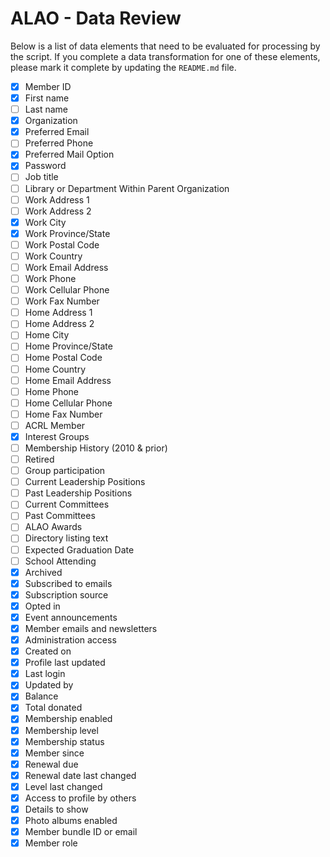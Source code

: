 ALAO - Data Review
==================

Below is a list of data elements that need to be evaluated for processing by the script. If you complete a data transformation for one of these elements, please mark it complete by updating the `README.md` file.

- [x] Member ID
- [x] First name
- [ ] Last name
- [x] Organization
- [x] Preferred Email
- [ ] Preferred Phone
- [x] Preferred Mail Option
- [x] Password
- [ ] Job title
- [ ] Library or Department Within Parent Organization
- [ ] Work Address 1
- [ ] Work Address 2
- [x] Work City
- [x] Work Province/State
- [ ] Work Postal Code
- [ ] Work Country
- [ ] Work Email Address
- [ ] Work Phone
- [ ] Work Cellular Phone
- [ ] Work Fax Number
- [ ] Home Address 1
- [ ] Home Address 2
- [ ] Home City
- [ ] Home Province/State
- [ ] Home Postal Code
- [ ] Home Country
- [ ] Home Email Address
- [ ] Home Phone
- [ ] Home Cellular Phone
- [ ] Home Fax Number
- [ ] ACRL Member
- [x] Interest Groups
- [ ] Membership History (2010 & prior)
- [ ] Retired
- [ ] Group participation
- [ ] Current Leadership Positions
- [ ] Past Leadership Positions
- [ ] Current Committees
- [ ] Past Committees
- [ ] ALAO Awards
- [ ] Directory listing text
- [ ] Expected Graduation Date
- [ ] School Attending
- [x] Archived
- [x] Subscribed to emails
- [x] Subscription source
- [x] Opted in
- [x] Event announcements
- [x] Member emails and newsletters
- [x] Administration access
- [x] Created on
- [x] Profile last updated
- [x] Last login
- [x] Updated by
- [x] Balance
- [x] Total donated
- [x] Membership enabled
- [x] Membership level
- [x] Membership status
- [x] Member since
- [x] Renewal due
- [x] Renewal date last changed
- [x] Level last changed
- [x] Access to profile by others
- [x] Details to show
- [x] Photo albums enabled
- [x] Member bundle ID or email
- [x] Member role